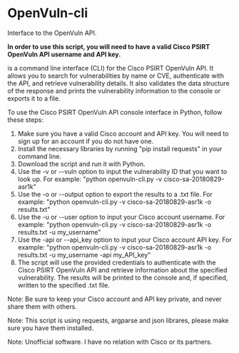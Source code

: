 # OpenVuln-cli

Interface to the OpenVuln API.

**In order to use this script, you will need to have a valid Cisco PSIRT OpenVuln API username and API key.**

is a command line interface (CLI) for the Cisco PSIRT OpenVuln API. It allows you to search for vulnerabilities by name or CVE, authenticate with the API, and retrieve vulnerability details. It also validates the data structure of the response and prints the vulnerability information to the console or exports it to a file.

To use the Cisco PSIRT OpenVuln API console interface in Python, follow these steps:

1. Make sure you have a valid Cisco account and API key. You will need to sign up for an account if you do not have one.
2. Install the necessary libraries by running "pip install requests" in your command line.
3. Download the script and run it with Python.
4. Use the -v or --vuln option to input the vulnerability ID that you want to look up. For example: "python openvuln-cli.py -v cisco-sa-20180829-asr1k"
5. Use the -o or --output option to export the results to a .txt file. For example: "python openvuln-cli.py -v cisco-sa-20180829-asr1k -o results.txt"
6. Use the -u or --user option to input your Cisco account username. For example: "python openvuln-cli.py -v cisco-sa-20180829-asr1k -o results.txt -u my_username"
7. Use the -api or --api_key option to input your Cisco account API key. For example: "python openvuln-cli.py -v cisco-sa-20180829-asr1k -o results.txt -u my_username -api my_API_key"
8. The script will use the provided credentials to authenticate with the Cisco PSIRT OpenVuln API and retrieve information about the specified vulnerability. The results will be printed to the console and, if specified, written to the specified .txt file.

Note: Be sure to keep your Cisco account and API key private, and never share them with others.

Note: This script is using requests, argparse and json librares, please make sure you have them installed.

Note: Unofficial software. I have no relation with Cisco or its partners.
